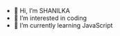 - 👋 Hi, I’m SHANILKA
- 👀 I’m interested in coding
- 🌱 I’m currently learning JavaScript

<!---
shanilkaofficial/shanilkaofficial is a ✨ special ✨ repository because its `README.md` (this file) appears on your GitHub profile.
You can click the Preview link to take a look at your changes.
--->
